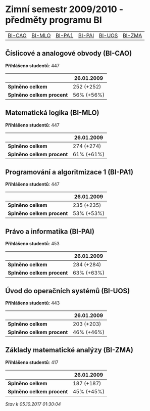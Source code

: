 # Zimní semestr 2009/2010 - předměty programu BI


| | | | | | |
|-|-|-|-|-|-|
|[BI-CAO](#číslicové-a-analogové-obvody-bi-cao) | [BI-MLO](#matematická-logika-bi-mlo) | [BI-PA1](#programování-a-algoritmizace-1-bi-pa1) | [BI-PAI](#právo-a-informatika-bi-pai) | [BI-UOS](#úvod-do-operačních-systémů-bi-uos) | [BI-ZMA](#základy-matematické-analýzy-bi-zma)|

        

## Číslicové a analogové obvody (BI-CAO)

**Přihlášeno studentů**: 447

|                          |26.01.2009|
|--------------------------|--------------------|
|**Splněno celkem**        |252 (+252)|
|**Splněno celkem procent**|56% (+56%)|

## Matematická logika (BI-MLO)

**Přihlášeno studentů**: 447

|                          |26.01.2009|
|--------------------------|--------------------|
|**Splněno celkem**        |274 (+274)|
|**Splněno celkem procent**|61% (+61%)|

## Programování a algoritmizace 1 (BI-PA1)

**Přihlášeno studentů**: 447

|                          |26.01.2009|
|--------------------------|--------------------|
|**Splněno celkem**        |235 (+235)|
|**Splněno celkem procent**|53% (+53%)|

## Právo a informatika (BI-PAI)

**Přihlášeno studentů**: 453

|                          |26.01.2009|
|--------------------------|--------------------|
|**Splněno celkem**        |284 (+284)|
|**Splněno celkem procent**|63% (+63%)|

## Úvod do operačních systémů (BI-UOS)

**Přihlášeno studentů**: 443

|                          |26.01.2009|
|--------------------------|--------------------|
|**Splněno celkem**        |203 (+203)|
|**Splněno celkem procent**|46% (+46%)|

## Základy matematické analýzy (BI-ZMA)

**Přihlášeno studentů**: 417

|                          |26.01.2009|
|--------------------------|--------------------|
|**Splněno celkem**        |187 (+187)|
|**Splněno celkem procent**|45% (+45%)|



*Stav k 05.10.2017 01:30:04*